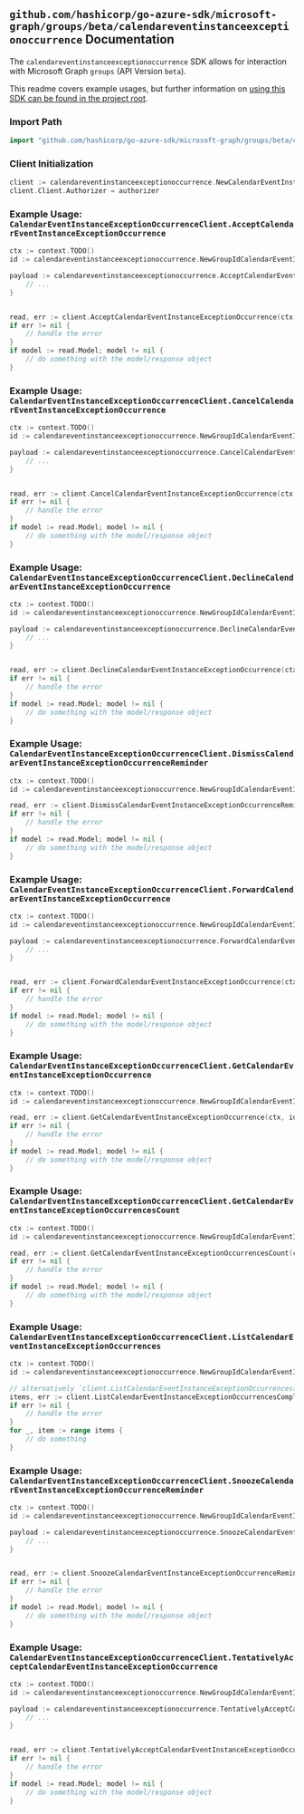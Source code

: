 
## `github.com/hashicorp/go-azure-sdk/microsoft-graph/groups/beta/calendareventinstanceexceptionoccurrence` Documentation

The `calendareventinstanceexceptionoccurrence` SDK allows for interaction with Microsoft Graph `groups` (API Version `beta`).

This readme covers example usages, but further information on [using this SDK can be found in the project root](https://github.com/hashicorp/go-azure-sdk/tree/main/docs).

### Import Path

```go
import "github.com/hashicorp/go-azure-sdk/microsoft-graph/groups/beta/calendareventinstanceexceptionoccurrence"
```


### Client Initialization

```go
client := calendareventinstanceexceptionoccurrence.NewCalendarEventInstanceExceptionOccurrenceClientWithBaseURI("https://graph.microsoft.com")
client.Client.Authorizer = authorizer
```


### Example Usage: `CalendarEventInstanceExceptionOccurrenceClient.AcceptCalendarEventInstanceExceptionOccurrence`

```go
ctx := context.TODO()
id := calendareventinstanceexceptionoccurrence.NewGroupIdCalendarEventIdInstanceIdExceptionOccurrenceID("groupId", "eventId", "eventId1", "eventId2")

payload := calendareventinstanceexceptionoccurrence.AcceptCalendarEventInstanceExceptionOccurrenceRequest{
	// ...
}


read, err := client.AcceptCalendarEventInstanceExceptionOccurrence(ctx, id, payload, calendareventinstanceexceptionoccurrence.DefaultAcceptCalendarEventInstanceExceptionOccurrenceOperationOptions())
if err != nil {
	// handle the error
}
if model := read.Model; model != nil {
	// do something with the model/response object
}
```


### Example Usage: `CalendarEventInstanceExceptionOccurrenceClient.CancelCalendarEventInstanceExceptionOccurrence`

```go
ctx := context.TODO()
id := calendareventinstanceexceptionoccurrence.NewGroupIdCalendarEventIdInstanceIdExceptionOccurrenceID("groupId", "eventId", "eventId1", "eventId2")

payload := calendareventinstanceexceptionoccurrence.CancelCalendarEventInstanceExceptionOccurrenceRequest{
	// ...
}


read, err := client.CancelCalendarEventInstanceExceptionOccurrence(ctx, id, payload, calendareventinstanceexceptionoccurrence.DefaultCancelCalendarEventInstanceExceptionOccurrenceOperationOptions())
if err != nil {
	// handle the error
}
if model := read.Model; model != nil {
	// do something with the model/response object
}
```


### Example Usage: `CalendarEventInstanceExceptionOccurrenceClient.DeclineCalendarEventInstanceExceptionOccurrence`

```go
ctx := context.TODO()
id := calendareventinstanceexceptionoccurrence.NewGroupIdCalendarEventIdInstanceIdExceptionOccurrenceID("groupId", "eventId", "eventId1", "eventId2")

payload := calendareventinstanceexceptionoccurrence.DeclineCalendarEventInstanceExceptionOccurrenceRequest{
	// ...
}


read, err := client.DeclineCalendarEventInstanceExceptionOccurrence(ctx, id, payload, calendareventinstanceexceptionoccurrence.DefaultDeclineCalendarEventInstanceExceptionOccurrenceOperationOptions())
if err != nil {
	// handle the error
}
if model := read.Model; model != nil {
	// do something with the model/response object
}
```


### Example Usage: `CalendarEventInstanceExceptionOccurrenceClient.DismissCalendarEventInstanceExceptionOccurrenceReminder`

```go
ctx := context.TODO()
id := calendareventinstanceexceptionoccurrence.NewGroupIdCalendarEventIdInstanceIdExceptionOccurrenceID("groupId", "eventId", "eventId1", "eventId2")

read, err := client.DismissCalendarEventInstanceExceptionOccurrenceReminder(ctx, id, calendareventinstanceexceptionoccurrence.DefaultDismissCalendarEventInstanceExceptionOccurrenceReminderOperationOptions())
if err != nil {
	// handle the error
}
if model := read.Model; model != nil {
	// do something with the model/response object
}
```


### Example Usage: `CalendarEventInstanceExceptionOccurrenceClient.ForwardCalendarEventInstanceExceptionOccurrence`

```go
ctx := context.TODO()
id := calendareventinstanceexceptionoccurrence.NewGroupIdCalendarEventIdInstanceIdExceptionOccurrenceID("groupId", "eventId", "eventId1", "eventId2")

payload := calendareventinstanceexceptionoccurrence.ForwardCalendarEventInstanceExceptionOccurrenceRequest{
	// ...
}


read, err := client.ForwardCalendarEventInstanceExceptionOccurrence(ctx, id, payload, calendareventinstanceexceptionoccurrence.DefaultForwardCalendarEventInstanceExceptionOccurrenceOperationOptions())
if err != nil {
	// handle the error
}
if model := read.Model; model != nil {
	// do something with the model/response object
}
```


### Example Usage: `CalendarEventInstanceExceptionOccurrenceClient.GetCalendarEventInstanceExceptionOccurrence`

```go
ctx := context.TODO()
id := calendareventinstanceexceptionoccurrence.NewGroupIdCalendarEventIdInstanceIdExceptionOccurrenceID("groupId", "eventId", "eventId1", "eventId2")

read, err := client.GetCalendarEventInstanceExceptionOccurrence(ctx, id, calendareventinstanceexceptionoccurrence.DefaultGetCalendarEventInstanceExceptionOccurrenceOperationOptions())
if err != nil {
	// handle the error
}
if model := read.Model; model != nil {
	// do something with the model/response object
}
```


### Example Usage: `CalendarEventInstanceExceptionOccurrenceClient.GetCalendarEventInstanceExceptionOccurrencesCount`

```go
ctx := context.TODO()
id := calendareventinstanceexceptionoccurrence.NewGroupIdCalendarEventIdInstanceID("groupId", "eventId", "eventId1")

read, err := client.GetCalendarEventInstanceExceptionOccurrencesCount(ctx, id, calendareventinstanceexceptionoccurrence.DefaultGetCalendarEventInstanceExceptionOccurrencesCountOperationOptions())
if err != nil {
	// handle the error
}
if model := read.Model; model != nil {
	// do something with the model/response object
}
```


### Example Usage: `CalendarEventInstanceExceptionOccurrenceClient.ListCalendarEventInstanceExceptionOccurrences`

```go
ctx := context.TODO()
id := calendareventinstanceexceptionoccurrence.NewGroupIdCalendarEventIdInstanceID("groupId", "eventId", "eventId1")

// alternatively `client.ListCalendarEventInstanceExceptionOccurrences(ctx, id, calendareventinstanceexceptionoccurrence.DefaultListCalendarEventInstanceExceptionOccurrencesOperationOptions())` can be used to do batched pagination
items, err := client.ListCalendarEventInstanceExceptionOccurrencesComplete(ctx, id, calendareventinstanceexceptionoccurrence.DefaultListCalendarEventInstanceExceptionOccurrencesOperationOptions())
if err != nil {
	// handle the error
}
for _, item := range items {
	// do something
}
```


### Example Usage: `CalendarEventInstanceExceptionOccurrenceClient.SnoozeCalendarEventInstanceExceptionOccurrenceReminder`

```go
ctx := context.TODO()
id := calendareventinstanceexceptionoccurrence.NewGroupIdCalendarEventIdInstanceIdExceptionOccurrenceID("groupId", "eventId", "eventId1", "eventId2")

payload := calendareventinstanceexceptionoccurrence.SnoozeCalendarEventInstanceExceptionOccurrenceReminderRequest{
	// ...
}


read, err := client.SnoozeCalendarEventInstanceExceptionOccurrenceReminder(ctx, id, payload, calendareventinstanceexceptionoccurrence.DefaultSnoozeCalendarEventInstanceExceptionOccurrenceReminderOperationOptions())
if err != nil {
	// handle the error
}
if model := read.Model; model != nil {
	// do something with the model/response object
}
```


### Example Usage: `CalendarEventInstanceExceptionOccurrenceClient.TentativelyAcceptCalendarEventInstanceExceptionOccurrence`

```go
ctx := context.TODO()
id := calendareventinstanceexceptionoccurrence.NewGroupIdCalendarEventIdInstanceIdExceptionOccurrenceID("groupId", "eventId", "eventId1", "eventId2")

payload := calendareventinstanceexceptionoccurrence.TentativelyAcceptCalendarEventInstanceExceptionOccurrenceRequest{
	// ...
}


read, err := client.TentativelyAcceptCalendarEventInstanceExceptionOccurrence(ctx, id, payload, calendareventinstanceexceptionoccurrence.DefaultTentativelyAcceptCalendarEventInstanceExceptionOccurrenceOperationOptions())
if err != nil {
	// handle the error
}
if model := read.Model; model != nil {
	// do something with the model/response object
}
```
